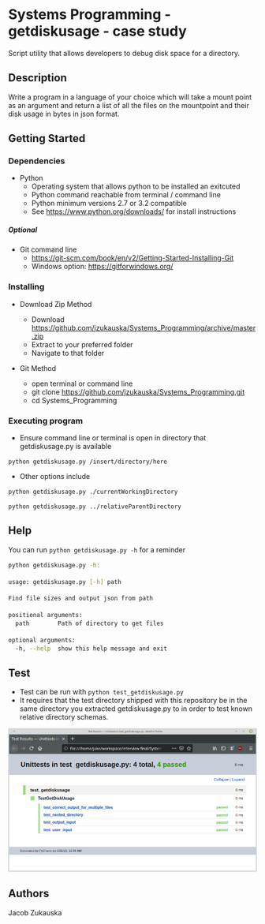# Systems Programming - getdiskusage - case study

Script utility that allows developers to debug disk space for a directory.

## Description

Write a program in a language of your choice which will take a mount point as an argument and return a list of all the files on the mountpoint and their disk usage in bytes in json format. 

## Getting Started

### Dependencies
* Python
  * Operating system that allows python to be installed an exitcuted
  * Python command reachable from terminal / command line
  * Python minimum versions 2.7 or 3.2 compatible
  * See https://www.python.org/downloads/ for install instructions

##### *Optional*
* Git command line
  * https://git-scm.com/book/en/v2/Getting-Started-Installing-Git
  * Windows option: https://gitforwindows.org/
### Installing

* Download Zip Method
    * Download  https://github.com/jzukauska/Systems_Programming/archive/master.zip
    * Extract to your preferred folder
    * Navigate to that folder

* Git Method
  * open terminal or command line   
  * git clone https://github.com/jzukauska/Systems_Programming.git
  * cd Systems_Programming


### Executing program

* Ensure command line or terminal is open in directory that getdiskusage.py is available
  
```
python getdiskusage.py /insert/directory/here
```
* Other options include
```
python getdiskusage.py ./currentWorkingDirectory
```
```
python getdiskusage.py ../relativeParentDirectory
```
## Help

You can run `python getdiskusage.py -h` for a reminder
``` bash 
python getdiskusage.py -h:

usage: getdiskusage.py [-h] path

Find file sizes and output json from path

positional arguments:
  path        Path of directory to get files

optional arguments:
  -h, --help  show this help message and exit

```
## Test
* Test can be run with `python test_getdiskusage.py`
* It requires that the test directory shipped with this repository be in the same directory you extracted getdiskusage.py to in order to test known relative directory schemas.
 
![Test proof](https://raw.githubusercontent.com/jzukauska/Systems_Programming/master/Test%20Results%20getdiskusage.png)
## Authors
Jacob Zukauska 

